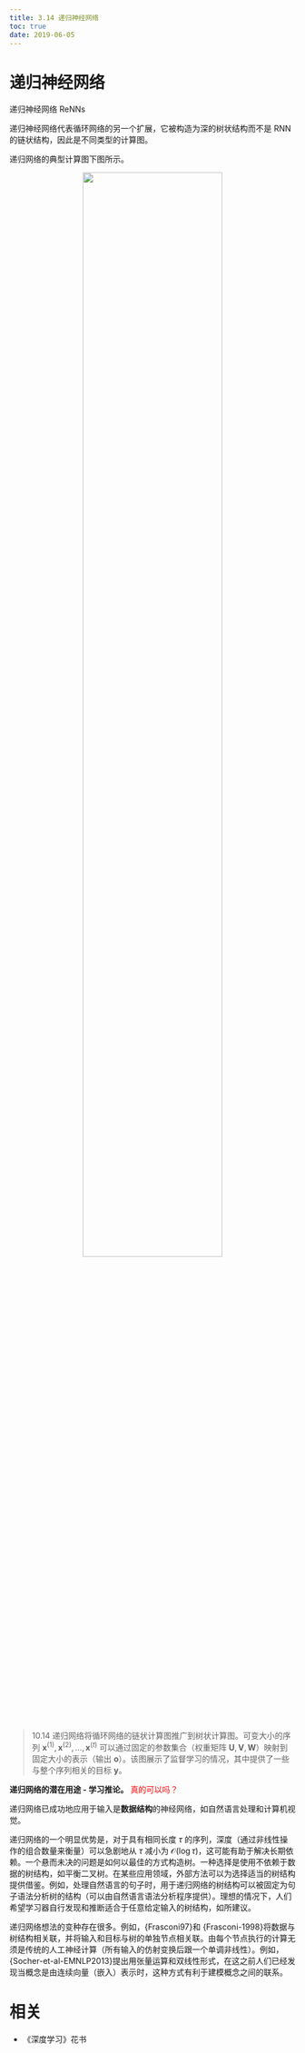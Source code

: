 ```yaml
---
title: 3.14 递归神经网络
toc: true
date: 2019-06-05
---
```


# 递归神经网络

递归神经网络 ReNNs

递归神经网络代表循环网络的另一个扩展，它被构造为深的树状结构而不是 RNN 的链状结构，因此是不同类型的计算图。


递归网络的典型计算图下图所示。


<p align="center">
    <img width="70%" height="70%" src="http://images.iterate.site/blog/image/20190718/XQQzOszk2Wyy.png?imageslim">
</p>

> 10.14 递归网络将循环网络的链状计算图推广到树状计算图。可变大小的序列 $\boldsymbol x^{(1)},\boldsymbol x^{(2)},\dots,\boldsymbol x^{(t)}$ 可以通过固定的参数集合（权重矩阵 $\boldsymbol U,\boldsymbol V,\boldsymbol W$）映射到固定大小的表示（输出 $\boldsymbol o$）。该图展示了监督学习的情况，其中提供了一些与整个序列相关的目标 $\boldsymbol y$。

**递归网络的潜在用途 - 学习推论。** <span style="color:red;">真的可以吗？</span>


递归网络已成功地应用于输入是**数据结构**的神经网络，如自然语言处理和计算机视觉。


递归网络的一个明显优势是，对于具有相同长度 $\tau$ 的序列，深度（通过非线性操作的组合数量来衡量）可以急剧地从 $\tau$ 减小为 $\mathcal O(\log \tau)$，这可能有助于解决长期依赖。一个悬而未决的问题是如何以最佳的方式构造树。一种选择是使用不依赖于数据的树结构，如平衡二叉树。在某些应用领域，外部方法可以为选择适当的树结构提供借鉴。例如，处理自然语言的句子时，用于递归网络的树结构可以被固定为句子语法分析树的结构（可以由自然语言语法分析程序提供）。理想的情况下，人们希望学习器自行发现和推断适合于任意给定输入的树结构，如所建议。




递归网络想法的变种存在很多。例如，{Frasconi97}和 {Frasconi-1998}将数据与树结构相关联，并将输入和目标与树的单独节点相关联。由每个节点执行的计算无须是传统的人工神经计算（所有输入的仿射变换后跟一个单调非线性）。例如，{Socher-et-al-EMNLP2013}提出用张量运算和双线性形式，在这之前人们已经发现当概念是由连续向量（嵌入）表示时，这种方式有利于建模概念之间的联系。



# 相关

- 《深度学习》花书
